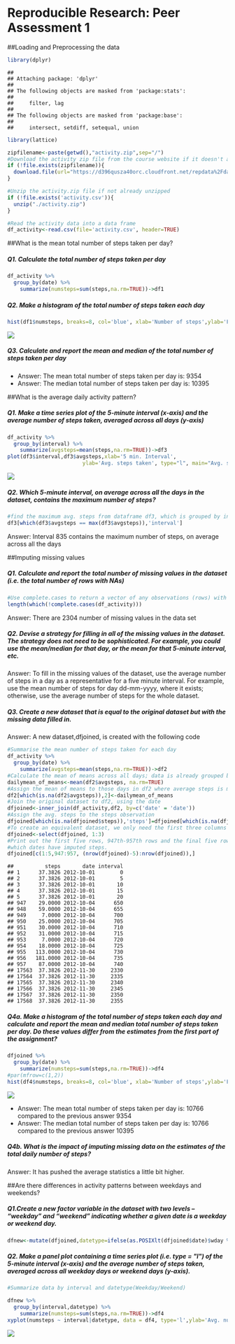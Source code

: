 # Reproducible Research: Peer Assessment 1

##Loading and Preprocessing the data


```r
library(dplyr)
```

```
## 
## Attaching package: 'dplyr'
## 
## The following objects are masked from 'package:stats':
## 
##     filter, lag
## 
## The following objects are masked from 'package:base':
## 
##     intersect, setdiff, setequal, union
```

```r
library(lattice)

zipfilename<-paste(getwd(),"activity.zip",sep="/")
#Download the activity zip file from the course website if it doesn't already exist in your working directory
if (!file.exists(zipfilename)){
  download.file(url="https://d396qusza40orc.cloudfront.net/repdata%2Fdata%2Factivity.zip",destfile='./activity.zip',method="curl")
}

#Unzip the activity.zip file if not already unzipped
if (!file.exists('activity.csv')){  
  unzip("./activity.zip")
}

#Read the activity data into a data frame
df_activity<-read.csv(file='activity.csv', header=TRUE)
```

##What is the mean total number of steps taken per day?

##### Q1. Calculate the total number of steps taken per day

```r
df_activity %>%
  group_by(date) %>%
    summarize(numsteps=sum(steps,na.rm=TRUE))->df1
```

##### Q2. Make a histogram of the total number of steps taken each day

```r
hist(df1$numsteps, breaks=8, col='blue', xlab='Number of steps',ylab='Frequency',main='Histogram of the number of steps taken in a day')
```

![](PA1_template_files/figure-html/unnamed-chunk-3-1.png) 

##### Q3. Calculate and report the mean and median of the total number of steps taken per day
* Answer: The mean total number of steps taken per day is: 9354
* Answer: The median total number of steps taken per day is: 10395

##What is the average daily activity pattern?

##### Q1. Make a time series plot of the 5-minute interval (x-axis) and the average number of steps taken, averaged across all days (y-axis)

```r
df_activity %>%
  group_by(interval) %>%
    summarize(avgsteps=mean(steps,na.rm=TRUE))->df3
plot(df3$interval,df3$avgsteps,xlab='5 min. Interval',
                        ylab='Avg. steps taken', type="l", main="Avg. steps across all days per interval")
```

![](PA1_template_files/figure-html/unnamed-chunk-4-1.png) 

##### Q2. Which 5-minute interval, on average across all the days in the dataset, contains the maximum number of steps?

```r
#find the maximum avg. steps from dataframe df3, which is grouped by interval
df3[which(df3$avgsteps == max(df3$avgsteps)),'interval']
```

Answer: Interval 835 contains the maximum number of steps, on average across all the days


##Imputing missing values

##### Q1. Calculate and report the total number of missing values in the dataset (i.e. the total number of rows with NAs)

```r
#Use complete.cases to return a vector of any observations (rows) with missing values
length(which(!complete.cases(df_activity)))
```

Answer: There are 2304 number of missing values in the data set


##### Q2. Devise a strategy for filling in all of the missing values in the dataset. The strategy does not need to be sophisticated. For example, you could use the mean/median for that day, or the mean for that 5-minute interval, etc.
Answer: To fill in the missing values of the dataset, use the average number of steps in a day as a representative for a five minute interval. For example, use the mean number of steps for day dd-mm-yyyy, where it exists; otherwise, use the average number of steps for the whole dataset. 

##### Q3. Create a new dataset that is equal to the original dataset but with the missing data filled in.
Answer: A new dataset,dfjoined, is created with the following code

```r
#Summarise the mean number of steps taken for each day
df_activity %>%
  group_by(date) %>%
    summarize(avgsteps=mean(steps,na.rm=TRUE))->df2
#Calculate the mean of means across all days; data is already grouped by days in df2
dailymean_of_means<-mean(df2$avgsteps, na.rm=TRUE)
#Assign the mean of means to those days in df2 where average steps is missing
df2[which(is.na(df2$avgsteps)),2]<-dailymean_of_means
#Join the original dataset to df2, using the date
dfjoined<-inner_join(df_activity,df2, by=c('date' = 'date'))
#Assign the avg. steps to the steps observation
dfjoined[which(is.na(dfjoined$steps)),'steps']=dfjoined[which(is.na(dfjoined$steps)),'avgsteps']
#To create an equivalent dataset, we only need the first three columns
dfjoined<-select(dfjoined, 1:3)
#Print out the first five rows, 947th-957th rows and the final five rows to show
#which dates have imputed steps.
dfjoined[c(1:5,947:957, (nrow(dfjoined)-5):nrow(dfjoined)),]
```

```
##          steps       date interval
## 1      37.3826 2012-10-01        0
## 2      37.3826 2012-10-01        5
## 3      37.3826 2012-10-01       10
## 4      37.3826 2012-10-01       15
## 5      37.3826 2012-10-01       20
## 947    29.0000 2012-10-04      650
## 948    59.0000 2012-10-04      655
## 949     7.0000 2012-10-04      700
## 950    25.0000 2012-10-04      705
## 951    30.0000 2012-10-04      710
## 952    31.0000 2012-10-04      715
## 953     7.0000 2012-10-04      720
## 954    18.0000 2012-10-04      725
## 955   113.0000 2012-10-04      730
## 956   181.0000 2012-10-04      735
## 957    87.0000 2012-10-04      740
## 17563  37.3826 2012-11-30     2330
## 17564  37.3826 2012-11-30     2335
## 17565  37.3826 2012-11-30     2340
## 17566  37.3826 2012-11-30     2345
## 17567  37.3826 2012-11-30     2350
## 17568  37.3826 2012-11-30     2355
```

##### Q4a. Make a histogram of the total number of steps taken each day and calculate and report the mean and median total number of steps taken per day. Do these values differ from the estimates from the first part of the assignment? 

```r
dfjoined %>%
  group_by(date) %>%
    summarize(numsteps=sum(steps,na.rm=TRUE))->df4
#par(mfrow=c(1,2))
hist(df4$numsteps, breaks=8, col='blue', xlab='Number of steps',ylab='Frequency',main='Histogram of the number of steps taken in a day\n(imputed)')
```

![](PA1_template_files/figure-html/unnamed-chunk-8-1.png) 

* Answer: The mean total number of steps taken per day is: 10766 compared to the previous answer 9354
* Answer: The median total number of steps taken per day is: 10766 compared to the previous answer 10395

##### Q4b. What is the impact of imputing missing data on the estimates of the total daily number of steps?
Answer: It has pushed the average statistics a little bit higher.

##Are there differences in activity patterns between weekdays and weekends?

##### Q1.Create a new factor variable in the dataset with two levels – “weekday” and “weekend” indicating whether a given date is a weekday or weekend day.

```r
dfnew<-mutate(dfjoined,datetype=ifelse(as.POSIXlt(dfjoined$date)$wday %in% c(1,2,3,4,5),"Weekday","Weekend"))
```

##### Q2. Make a panel plot containing a time series plot (i.e. type = "l") of the 5-minute interval (x-axis) and the average number of steps taken, averaged across all weekday days or weekend days (y-axis).


```r
#Summarize data by interval and datetype(Weekday/Weekend)

dfnew %>%
  group_by(interval,datetype) %>%
    summarize(numsteps=sum(steps,na.rm=TRUE))->df4
xyplot(numsteps ~ interval|datetype, data = df4, type='l',ylab='Avg. num. of steps')
```

![](PA1_template_files/figure-html/unnamed-chunk-10-1.png) 
